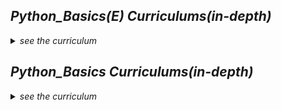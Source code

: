 <i>

## Python_Basics(E) Curriculums(in-depth)

<details>

<summary>see the curriculum</summary>

<br>

<div align="center", class="python">

| No. | Topic | What You will Learn | Difficulty | Quiz Attached | Assignment Attached |
| :--------: | :-----------: | :-----------: | :-----------: | :-----------: | :-----------: |
| Wk1 | Input/Output/Variable | introduction <br> input/output/variable/variable <br> print() practice | ⭐ | ✅ | ✅ <br> 7 Coding Problems |
| Wk2 | String |type()/len()/string <br> intro to function | ⭐ | ✅ | ✅ <br> 5 Coding Problems |
| Wk3 | Math | math operators(+,-,*,/,//,%) <br> assignment operators | ⭐⭐ | ✅ |
| Wk4 | Python Data 1/2 | 4 data types intro <br> type conversions <br> string operators | ⭐⭐ | x |
| Wk5 | Python Data 2/2 | inequalities / bool data type <br> operations practice | ⭐⭐ | ✅ |
| Wk6 | If | if-else / if-elif-else | ⭐⭐ | ✅ |
| Wk7 | List | list naming & indexing / slicing <br> append(), extend() | ⭐⭐ | ✅ |
| Wk8 | Review I + Test I(A,B) | review I <br> Test I A: Multiple-Choice & Short-Answer Questions <br> Test I B: Practice Coding Questions  | ⭐⭐ | Tests | x |
| Wk9 | For 1/2 | string for loop / index() function <br> practicing for loops in strings | ⭐⭐⭐ | x |
| Wk10 | For 2/2 | list for loop / for loop exercises including coding contest problems | ⭐⭐⭐ | ✅ |
| Wk11 | Input() | input() function + types of input() / library using randint() function / exercises including coding contest champion problems | ⭐⭐⭐ | ✅ |
| Wk12~13 | 50 exercises I | coding exercises | ⭐⭐⭐ | x | |
| Wk14 | Functions(Hard) | | ⭐⭐⭐⭐ | |
| Wk15 | If(Hard) | | ⭐⭐⭐⭐ | | 
</div>

  
</details>


## Python_Basics Curriculums(in-depth)

<details>

<summary>see the curriculum</summary>

<br>

  <div align="center", class="python">

| No. | Topic | What You will Learn | Difficulty | Quiz Attached | Assignment Attached |
| :--------: | :-----------: | :-----------: | :-----------: | :-----------: | :-----------: |
| Wk1 | Python Fundamentals 1/3 | introduction <br> data types <br> variable / print() / string manipulation(indexing + slicing) | ⭐ | ✅ |✅ <br> 7 Coding Problems |
| Wk2 | Python Fundamentals 2/3 | operators / assignment operators / operator priority / operations <br> type(), abs(), input(), type conversions | ⭐⭐ | ✅ | ✅ <br> 6 Coding Problems |
| Wk3 | Python Fundamentals 3/3 | f-string / split() / zfill() + more string functions <br> reading documentations practice I <br> bool data type / inequalities | ⭐⭐ | ✅ | ✅ <br> 4 Coding Problems |
| Wk4 | if | if-else / if-elif-else <br> nested if / and & or / pass <br> if statement in one line | ⭐⭐ | ✅ |
| Wk5 | for + list | list / append(), insert(), extend() + more list functions <br> reading documentations practice II <br> for / for - range() | ⭐⭐⭐ | ✅ |
| Wk6 | while + dictionary + tuple | nested for loop <br> dictionary / dictionary operations <br> tuple <br> while loop - break, continue <br> for - enumerate | ⭐⭐⭐ | ✅ |
| Wk7 | function | function definition / 2 types of function <br> function components <br> making functions practice | ⭐⭐⭐ | ✅ |
| Wk8~9 | 100 exercises I | coding exercises | ⭐⭐⭐ | x | |

</div>


  
</details>










</i>
